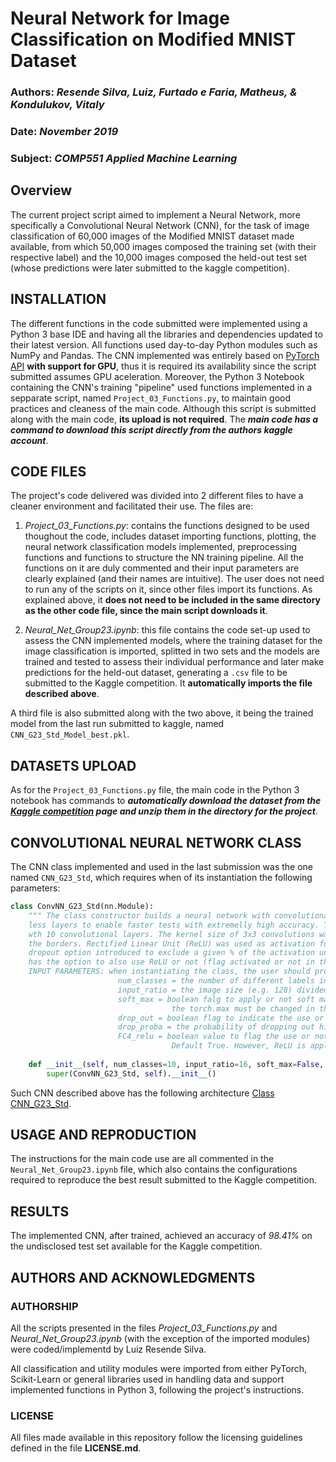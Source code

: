 # Neural Network for Image Classification on Modified MNIST Dataset

### **Authors**: *Resende Silva, Luiz, Furtado e Faria, Matheus, & Kondulukov, Vitaly*
### **Date**: *November 2019*
### **Subject**: *COMP551 Applied Machine Learning*

## **Overview**
The current project script aimed to implement a Neural Network, more specifically a Convolutional Neural Network (CNN), for the task of image classification of 60,000 images of the Modified MNIST dataset made available, from which 50,000 images composed the training set (with their respective label) and the 10,000 images composed the held-out test set (whose predictions were later submitted to the kaggle competition).

## INSTALLATION

The different functions in the code submitted were implemented using a Python 3 base IDE and having all the libraries and dependencies updated to their latest version. All functions used day-to-day Python modules such as NumPy and Pandas. The CNN implemented was entirely based on [PyTorch API](https://pytorch.org/) **with support for GPU**, thus it is required its availability since the script submitted assumes GPU aceleration.
Moreover, the Python 3 Notebook containing the CNN's training "pipeline" used functions implemented in a sepparate script, named ```Project_03_Functions.py```, to maintain good practices and cleaness of the main code. Although this script is submitted along with the main code, **its upload is not required**. The ***main code has a command to download this script directly from the authors kaggle account***.

## CODE FILES

The project's code delivered was divided into 2 different files to have a cleaner environment and facilitated their use. The files are:

1. *Project_03_Functions.py*: contains the functions designed to be used thoughout the code, includes dataset importing functions, plotting, the neural network classification models implemented, preprocessing functions and functions to structure the NN training pipeline. All the functions on it are duly commented and their input parameters are clearly explained (and their names are intuitive). The user does not need to run any of the scripts on it, since other files import its functions. As explained above, it **does not need to be included in the same directory as the other code file, since the main script downloads it**.

2. *Neural_Net_Group23.ipynb*: this file contains the code set-up used to assess the CNN implemented models, where the training dataset for the image classification is imported, splitted in two sets and the models are trained and tested to assess their individual performance and later make predictions for the held-out dataset, generating a ```.csv``` file to be submitted to the Kaggle competition. It **automatically imports the file described above**.

A third file is also submitted along with the two above, it being the trained model from the last run submitted to kaggle, named ```CNN_G23_Std_Model_best.pkl```.

## DATASETS UPLOAD

As for the ```Project_03_Functions.py``` file, the main code in the Python 3 notebook has commands to ***automatically download the dataset from the [Kaggle competition](https://www.kaggle.com/c/modified-mnist/data) page and unzip them in the directory for the project***.

## CONVOLUTIONAL NEURAL NETWORK CLASS

The CNN class implemented and used in the last submission was the one named ```CNN_G23_Std```, which requires when of its instantiation the following parameters:
```python
class ConvNN_G23_Std(nn.Module):
    """ The class constructor builds a neural network with convolutional layers based on the architecture of ConvNN_G23_Full, but with
    less layers to enable faster tests with extremelly high accuracy. This proposed class modifies the total number of layers, 
    wth 10 convolutional layers. The kernel size of 3x3 convolutions was maintained, using a stride of 1 and a unit (1) zero-padding in
    the borders. Rectified Linear Unit (ReLU) was used as activation function and the first 3 out of 4 fully connected layers have
    dropout option introduced to exclude a given % of the activation units and avoid over-fitting. The last fully connected layer (FC4) 
    has the option to also use ReLU or not (flag activated or not in the instantiation).
    INPUT PARAMETERS: when instantiating the class, the user should provide six different parameters, being:
                        num_classes = the number of different labels in the classificaiton
                        input_ratio = the image size (e.g. 128) divided by the 8 (referent to three max poolings of 2x2). Default 16
                        soft_max = boolean falg to apply or not soft max funciton in the end of the model. Default False. If True, 
                                    the torch.max must be changed in the evaluation function.
                        drop_out = boolean flag to indicate the use or not of drop out regularization. Default True
                        drop_proba = the probability of dropping out hidden units if drop_out=True. Default 0.5
                        FC4_relu = boolean value to flag the use or not of ReLU function after the last fully connected layer.
                                    Default True. However, ReLU is applied in all other fully connected layers """
    
    def __init__(self, num_classes=10, input_ratio=16, soft_max=False, drop_out=True, drop_prob=0.5, FC4_relu=True):
        super(ConvNN_G23_Std, self).__init__()
```
Such CNN described above has the following architecture [Class CNN_G23_Std](https://www.dropbox.com/s/a638uc9aet0fh7k/cnng23std.png?dl=0).

## USAGE AND REPRODUCTION

The instructions for the main code use are all commented in the ```Neural_Net_Group23.ipynb``` file, which also contains the configurations required to reproduce the best result submitted to the Kaggle competition.

## RESULTS

The implemented CNN, after trained, achieved an accuracy of *98.41%* on the undisclosed test set available for the Kaggle competition. 

## AUTHORS AND ACKNOWLEDGMENTS

### AUTHORSHIP
All the scripts presented in the files *Project_03_Functions.py* and *Neural_Net_Group23.ipynb* (with the exception of the imported modules) were coded/implementd by Luiz Resende Silva.

All classification and utility modules were imported from either PyTorch, Scikit-Learn or general libraries used in handling data and support implemented functions in Python 3, following the project's instructions.

### LICENSE
All files made available in this repository follow the licensing guidelines defined in the file **LICENSE.md**.

